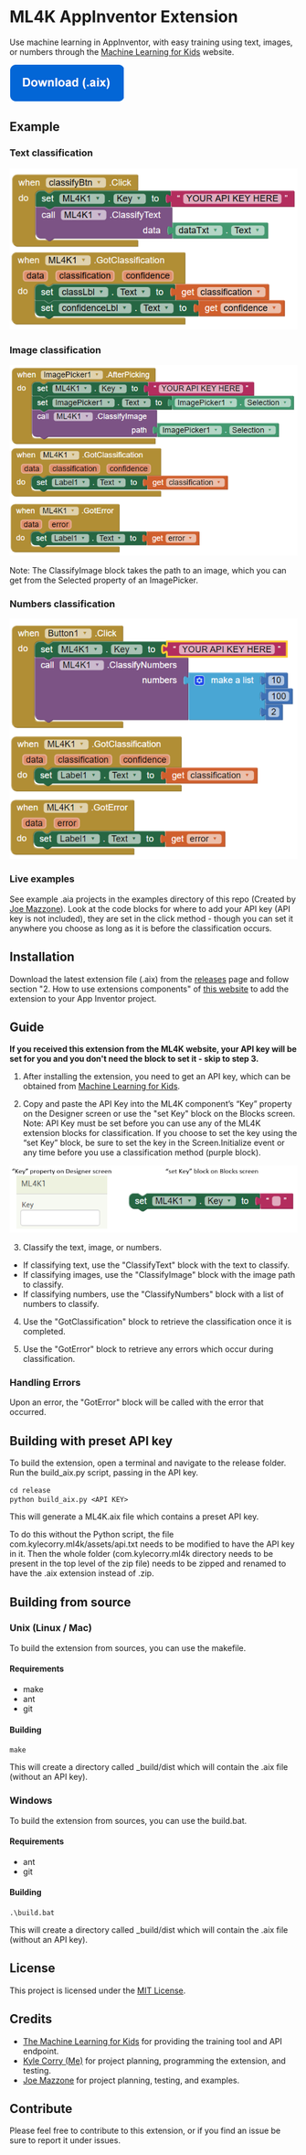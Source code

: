 # ML4K AppInventor Extension
Use machine learning in AppInventor, with easy training using text, images, or numbers through the [Machine Learning for Kids](https://machinelearningforkids.co.uk/) website.

[![Download (.aix)](examples/download.png)](https://github.com/kylecorry31/ML4K-AI-Extension/releases/download/v1.0.3/ML4K.aix)

## Example

### Text classification
![ML4K Text Example](examples/ml4k-text.PNG)

### Image classification
![ML4K Image Example](examples/ml4k-image.PNG)

Note: The ClassifyImage block takes the path to an image, which you can get from the Selected property of an ImagePicker.

### Numbers classification
![ML4K Number Example](examples/ml4k-numbers.PNG)

### Live examples
See example .aia projects in the examples directory of this repo (Created by [Joe Mazzone](https://github.com/MrMazzone)). Look at the code blocks for where to add your API key (API key is not included), they are set in the click method - though you can set it anywhere you choose as long as it is before the classification occurs.

## Installation
Download the latest extension file (.aix) from the [releases](https://github.com/kylecorry31/ML4K-AI-Extension/releases) page and follow section "2. How to use extensions components" of [this website](http://ai2.appinventor.mit.edu/reference/other/extensions.html) to add the extension to your App Inventor project.

## Guide

**If you received this extension from the ML4K website, your API key will be set for you and you don't need the block to set it - skip to step 3.**

1. After installing the extension, you need to get an API key, which can be obtained from [Machine Learning for Kids](https://machinelearningforkids.co.uk/).

2. Copy and paste the API Key into the ML4K component’s “Key” property on the Designer screen or use the "set Key" block on the Blocks screen. Note: API Key must be set before you can use any of the ML4K extension blocks for classification. If you choose to set the key using the “set Key” block, be sure to set the key in the Screen.Initialize event or any time before you use a classification method (purple block).

![Set Key](examples/set_key.png)

3. Classify the text, image, or numbers.
  * If classifying text, use the "ClassifyText" block with the text to classify.
  * If classifying images, use the "ClassifyImage" block with the image path to classify.
  * If classifying numbers, use the "ClassifyNumbers" block with a list of numbers to classify.

4. Use the "GotClassification" block to retrieve the classification once it is completed.

5. Use the "GotError" block to retrieve any errors which occur during classification.

### Handling Errors
Upon an error, the "GotError" block will be called with the error that occurred.

## Building with preset API key
To build the extension, open a terminal and navigate to the release folder. Run the build_aix.py script, passing in the API key.

```Shell
cd release
python build_aix.py <API KEY>
```

This will generate a ML4K.aix file which contains a preset API key.

To do this without the Python script, the file com.kylecorry.ml4k/assets/api.txt needs to be modified to have the API key in it. Then the whole folder (com.kylecorry.ml4k directory needs to be present in the top level of the zip file) needs to be zipped and renamed to have the .aix extension instead of .zip.

## Building from source

### Unix (Linux / Mac)
To build the extension from sources, you can use the makefile.

#### Requirements
- make
- ant
- git

#### Building
```shell
make
```

This will create a directory called \_build/dist which will contain the .aix file (without an API key).

### Windows
To build the extension from sources, you can use the build.bat.

#### Requirements
- ant
- git

#### Building
```shell
.\build.bat
```

This will create a directory called \_build/dist which will contain the .aix file (without an API key).

## License
This project is licensed under the [MIT License](LICENSE).

## Credits
* [The Machine Learning for Kids](https://github.com/IBM/taxinomitis) for providing the training tool and API endpoint.
* [Kyle Corry (Me)](https://github.com/kylecorry31) for project planning, programming the extension, and testing.
* [Joe Mazzone](https://github.com/MrMazzone) for project planning, testing, and examples.

## Contribute
Please feel free to contribute to this extension, or if you find an issue be sure to report it under issues.
